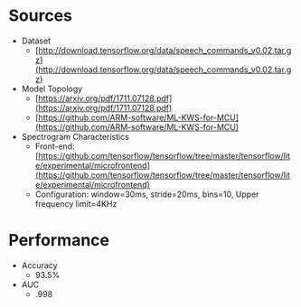 # Sources
* Dataset
    * [http://download.tensorflow.org/data/speech_commands_v0.02.tar.gz](http://download.tensorflow.org/data/speech_commands_v0.02.tar.gz)
* Model Topology
    * [https://arxiv.org/pdf/1711.07128.pdf](https://arxiv.org/pdf/1711.07128.pdf)
    * [https://github.com/ARM-software/ML-KWS-for-MCU](https://github.com/ARM-software/ML-KWS-for-MCU)
* Spectrogram Characteristics
    * Front-end: [https://github.com/tensorflow/tensorflow/tree/master/tensorflow/lite/experimental/microfrontend](https://github.com/tensorflow/tensorflow/tree/master/tensorflow/lite/experimental/microfrontend)
    * Configuration: window=30ms, stride=20ms, bins=10, Upper frequency limit=4KHz

# Performance
* Accuracy
    * 93.5%
* AUC
    * .998

